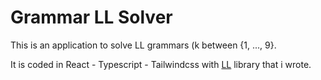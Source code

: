 # Grammar LL Solver

This is an application to solve LL grammars (k between {1, ..., 9}.

It is coded in React - Typescript - Tailwindcss with [LL](https://github.com/BillyRonico412/ll) library that i wrote.